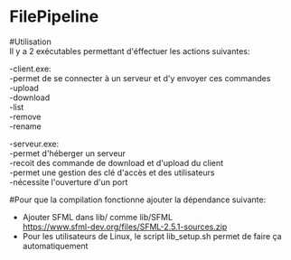 # FilePipeline

#Utilisation  
Il y a 2 exécutables permettant d'éffectuer les actions suivantes:  

-client.exe:  
	-permet de se connecter à un serveur et d'y envoyer ces commandes  
		-upload  
		-download  
		-list  
		-remove  
		-rename  

-serveur.exe:  
	-permet d'héberger un serveur  
	-recoit des commande de download et d'upload du client  
	-permet une gestion des clé d'accès et des utilisateurs  
	-nécessite l'ouverture d'un port  

#Pour que la compilation fonctionne ajouter la dépendance suivante:  
- Ajouter SFML dans lib/ comme lib/SFML  
	https://www.sfml-dev.org/files/SFML-2.5.1-sources.zip  
- Pour les utilisateurs de Linux, le script lib_setup.sh permet de faire ça automatiquement  

